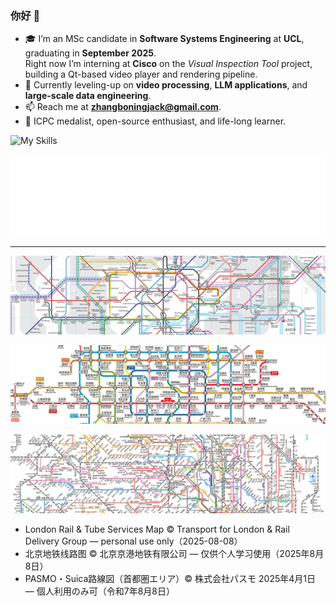 ﻿### 你好 👋

- 🎓 I’m an MSc candidate in **Software Systems Engineering** at **UCL**, graduating in **September 2025**.  
  Right now I’m interning at **Cisco** on the *Visual Inspection Tool* project, building a Qt-based video player and rendering pipeline.
- 🌱 Currently leveling-up on **video processing**, **LLM applications**, and **large-scale data engineering**.
- 📫 Reach me at **zhangboningjack@gmail.com**.
- 🏅 ICPC medalist, open-source enthusiast, and life-long learner.

![My Skills](https://go-skill-icons.vercel.app/api/icons?i=cpp,c,java,python,javascript,typescript,qt,nodejs,react,vuejs,mysql,mongodb,neo4j,tidb,spring,springdatajpa,elementplus,eslint,axios,flask,numpy,matplotlib,pandas,opencv,selenium,junit,html,css,golang,perl,latex,markdown,regex,maven,session,yaml,git,github,opensource,githubpages,githubactions,nginx,leaflet,docker,terminal,bash,powershell,api,ffmpeg,cmake,vmwareworkstation,anaconda,npm,wsl,windows,linux,android,debian,ubuntu,kali,chatgpt,deepseek,claude,gemini,idea,webstorm,pycharm,vscode,uml,vim,cursor,edge,chrome,tor,audition,lightroom,photoshop,premiere,acrobat,blender,unity,excel,powerpoint,obs,onedrive,overleaf)

![Languages](./metrics.svg)

---

<p align="center">
  <img src="assets/maps/cropped/london-centre.png" alt="London Rail &amp; Tube centre" />
</p>

<p align="center">
  <img src="assets/maps/cropped/beijing-centre.png" alt="Beijing Subway centre" />
</p>

<p align="center">
  <img src="assets/maps/cropped/tokyo-centre.png" alt="Tokyo Metro centre" />
</p>

- London Rail & Tube Services Map © Transport for London & Rail Delivery Group — personal use only（<!--MAP_UPDATE_DATE_EN-->2025-08-08<!--/MAP_UPDATE_DATE_EN-->）  
- 北京地铁线路图 © 北京京港地铁有限公司 — 仅供个人学习使用（<!--MAP_UPDATE_DATE_CN-->2025年8月8日<!--/MAP_UPDATE_DATE_CN-->）  
- PASMO・Suica路線図（首都圏エリア）© 株式会社パスモ 2025年4月1日 — 個人利用のみ可（<!--MAP_UPDATE_DATE_JP-->令和7年8月8日<!--/MAP_UPDATE_DATE_JP-->）





